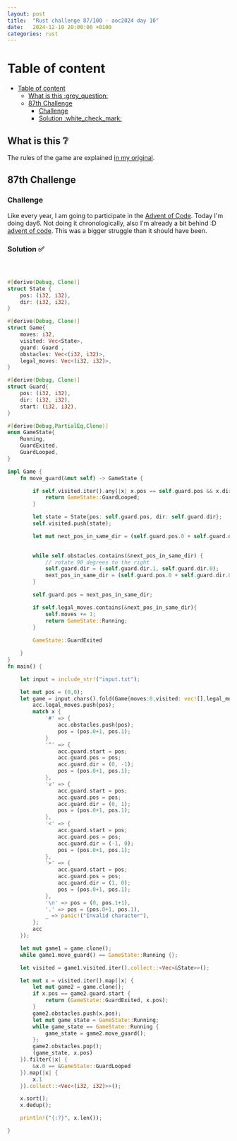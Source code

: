 ```yaml
---
layout: post
title:  "Rust challenge 87/100 - aoc2024 day 10"
date:   2024-12-10 20:00:00 +0100
categories: rust
---
```



#  Table of content
- [Table of content](#table-of-content)
  - [What is this :grey\_question:](#what-is-this-grey_question)
  - [87th Challenge](#87th-challenge)
    - [Challenge](#challenge)
    - [Solution :white\_check\_mark:](#solution-white_check_mark)

## What is this :grey_question: 

The rules of the game are explained [in my original](https://maebli.github.io/rust/2021/10/18/100rust.html). 

## 87th Challenge
### Challenge

Like every year, I am going to participate in the [Advent of Code](https://adventofcode.com/). 
Today I'm doing day6. Not doing it chronologically, also I'm already a bit behind :D [advent of code](https://adventofcode.com/2024/day/10). This was a bigger struggle than it should have been. 

### Solution :white_check_mark:

```rust



#[derive(Debug, Clone)]
struct State {
    pos: (i32, i32),
    dir: (i32, i32),
}

#[derive(Debug, Clone)]
struct Game{
    moves: i32,
    visited: Vec<State>, 
    guard: Guard ,
    obstacles: Vec<(i32, i32)>,
    legal_moves: Vec<(i32, i32)>,
}

#[derive(Debug, Clone)]
struct Guard{
    pos: (i32, i32),
    dir: (i32, i32),
    start: (i32, i32),
}

#[derive(Debug,PartialEq,Clone)]
enum GameState{
    Running,
    GuardExited,
    GuardLooped,
}

impl Game {
    fn move_guard(&mut self) -> GameState {

        if self.visited.iter().any(|x| x.pos == self.guard.pos && x.dir == self.guard.dir) {
            return GameState::GuardLooped;
        } 

        let state = State{pos: self.guard.pos, dir: self.guard.dir};
        self.visited.push(state);

        let mut next_pos_in_same_dir = (self.guard.pos.0 + self.guard.dir.0, self.guard.pos.1 + self.guard.dir.1);

        
        while self.obstacles.contains(&next_pos_in_same_dir) {
            // rotate 90 degrees to the right
            self.guard.dir = (-self.guard.dir.1, self.guard.dir.0);
            next_pos_in_same_dir = (self.guard.pos.0 + self.guard.dir.0, self.guard.pos.1 + self.guard.dir.1);
        } 

        self.guard.pos = next_pos_in_same_dir;

        if self.legal_moves.contains(&next_pos_in_same_dir){
            self.moves += 1;
            return GameState::Running;
        } 
        
        GameState::GuardExited   

    }
}
fn main() {

    let input = include_str!("input.txt");

    let mut pos = (0,0);
    let game = input.chars().fold(Game{moves:0,visited: vec![],legal_moves: vec![],guard: Guard{pos: (0,0),dir: (0,0), start: (0,0) }, obstacles: vec![]}, |mut acc, x| {
        acc.legal_moves.push(pos);
        match x {
            '#' => {
                acc.obstacles.push(pos);
                pos = (pos.0+1, pos.1);
            }
            '^' => {
                acc.guard.start = pos;
                acc.guard.pos = pos;
                acc.guard.dir = (0, -1);
                pos = (pos.0+1, pos.1);
            },
            'v' => {
                acc.guard.start = pos;
                acc.guard.pos = pos;
                acc.guard.dir = (0, 1);
                pos = (pos.0+1, pos.1);
            },
            '<' => {
                acc.guard.start = pos;
                acc.guard.pos = pos;
                acc.guard.dir = (-1, 0);
                pos = (pos.0+1, pos.1);
            },
            '>' => {
                acc.guard.start = pos;
                acc.guard.pos = pos;
                acc.guard.dir = (1, 0);
                pos = (pos.0+1, pos.1);
            }, 
            '\n' => pos = (0, pos.1+1),
            '.' => pos = (pos.0+1, pos.1), 
            _ => panic!("Invalid character"),
        };
        acc
    });

    let mut game1 = game.clone();
    while game1.move_guard() == GameState::Running {};

    let visited = game1.visited.iter().collect::<Vec<&State>>();

    let mut x = visited.iter().map(|x| {
        let mut game2 = game.clone();
        if x.pos == game2.guard.start {
            return (GameState::GuardExited, x.pos);
        }
        game2.obstacles.push(x.pos);
        let mut game_state = GameState::Running;
        while game_state == GameState::Running {
            game_state = game2.move_guard();
        };
        game2.obstacles.pop();
        (game_state, x.pos)
    }).filter(|x| {
        &x.0 == &GameState::GuardLooped
    }).map(|x| {
        x.1
    }).collect::<Vec<(i32, i32)>>();

    x.sort();
    x.dedup();

    println!("{:?}", x.len());

}


```


